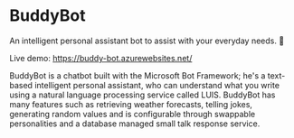 # BuddyBot
An intelligent personal assistant bot to assist with your everyday needs. 🤖

Live demo: https://buddy-bot.azurewebsites.net/

BuddyBot is a chatbot built with the Microsoft Bot Framework; he's a text-based intelligent personal assistant, who can understand what you write using a natural language processing service called LUIS. BuddyBot has many features such as retrieving weather forecasts, telling jokes, generating random values and is configurable through swappable personalities and a database managed small talk response service.
